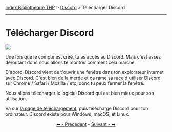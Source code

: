 [Index Bibliothèque THP](https://github.com/TheHackingProject/bibliotheque-THP) > [Discord](https://github.com/TheHackingProject/bibliotheque-THP/blob/master/sommaires/tuto_discord.md) > Télécharger Discord

___

# Télécharger Discord

![](https://i.imgur.com/fL4cRfl.png)

Une fois que le compte est créé, tu as accès au Discord. Mais c'est assez déroutant donc nous allons te montrer comment cela marche.

D'abord, Discord vient de t'ouvrir une fenêtre dans ton explorateur Internet avec Discord. C'est bien de la merde et ça rame sa race d'utiliser Discord sur Chrome / Safari / Mozilla / etc, donc tu peux fermer la fenêtre.

Nous allons télécharger le logiciel Discord qui est bien mieux pour son utilisation.

Va sur [la page de téléchargement](https://discord.com/download), puis télécharge Discord pour ton ordinateur. Discord existe pour Windows, macOS, et Linux.


<div align="center">

[⬅️ - Précédent](https://github.com/TheHackingProject/bibliotheque-THP/blob/master/tuto_discord/connexion.md) - [Suivant - ➡️](https://github.com/TheHackingProject/bibliotheque-THP/blob/master/tuto_discord/telecharger_installer.md)

</div>